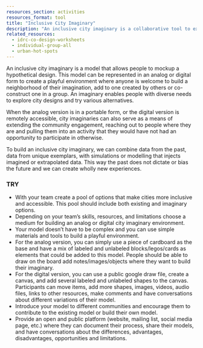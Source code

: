 ```yaml
---
resources_section: activities
resources_format: tool
title: "Inclusive City Imaginary"
description: "An inclusive city imaginary is a collaborative tool to explore city designs from different perspectives."
related_resources:
  - idrc-co-design-worksheets
  - individual-group-all
  - urban-hot-spots
---
```


An inclusive city imaginary is a model that allows people to mockup a hypothetical design. This model can be represented in an analog or digital form to create a playful environment where anyone is welcome to build a neighborhood of their imagination, add to one created by others or co-construct one in a group. An imaginary enables people with diverse needs to explore city designs and try various alternatives. 


When the analog version is in a portable form, or the digital version is remotely accessible, city imaginaries can also serve as a means of extending the community engagement, reaching out to people where they are and pulling them into an activity that they would have not had an opportunity to participate in otherwise. 


To build an inclusive city imaginary, we can combine data from the past, data from unique exemplars, with simulations or modelling that injects imagined or extrapolated data. This way the past does not dictate or bias the future and we can create wholly new experiences.

### TRY

- With your team create a pool of options that make cities more inclusive and accessible. This pool should include both existing and imaginary options. 
- Depending on your team’s skills, resources, and limitations choose a medium for building an analog or digital city imaginary environment. 
- Your model doesn’t have to be complex and you can use simple materials and tools to build a playful environment.
- For the analog version, you can simply use a piece of cardboard as the base and have a mix of labeled and unlabeled blocks/legos/cards as elements that could be added to this model. People should be able to draw on the board add notes/images/objects where they want to build their imaginary.
- For the digital version, you can use a public google draw file, create a canvas, and add several labeled and unlabeled shapes to the canvas. Participants can move items, add more shapes, images, videos, audio files, links to other resources, make comments and have conversations about different variations of their model.  
- Introduce your model to different communities and encourage them to contribute to the existing model or build their own model.
- Provide an open and public platform (website, mailing list, social media page, etc.) where they can document their process, share their models, and have conversations about the differences, advantages, disadvantages, opportunities and limitations.